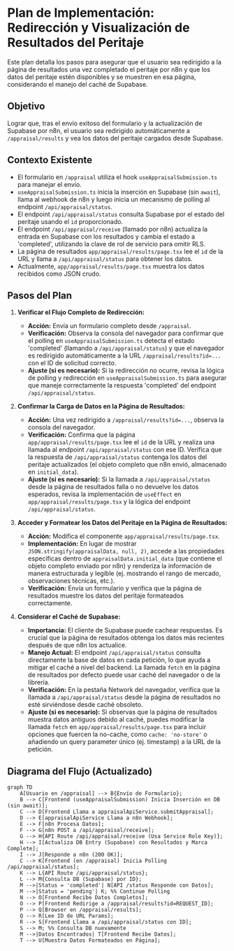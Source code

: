 # Plan de Implementación: Redirección y Visualización de Resultados del Peritaje

Este plan detalla los pasos para asegurar que el usuario sea redirigido a la página de resultados una vez completado el peritaje por n8n y que los datos del peritaje estén disponibles y se muestren en esa página, considerando el manejo del caché de Supabase.

## Objetivo

Lograr que, tras el envío exitoso del formulario y la actualización de Supabase por n8n, el usuario sea redirigido automáticamente a `/appraisal/results` y vea los datos del peritaje cargados desde Supabase.

## Contexto Existente

*   El formulario en `/appraisal` utiliza el hook `useAppraisalSubmission.ts` para manejar el envío.
*   `useAppraisalSubmission.ts` inicia la inserción en Supabase (sin `await`), llama al webhook de n8n y luego inicia un mecanismo de polling al endpoint `/api/appraisal/status`.
*   El endpoint `/api/appraisal/status` consulta Supabase por el estado del peritaje usando el `id` proporcionado.
*   El endpoint `/api/appraisal/receive` (llamado por n8n) actualiza la entrada en Supabase con los resultados y cambia el estado a 'completed', utilizando la clave de rol de servicio para omitir RLS.
*   La página de resultados `app/appraisal/results/page.tsx` lee el `id` de la URL y llama a `/api/appraisal/status` para obtener los datos.
*   Actualmente, `app/appraisal/results/page.tsx` muestra los datos recibidos como JSON crudo.

## Pasos del Plan

1.  **Verificar el Flujo Completo de Redirección:**
    *   **Acción:** Envía un formulario completo desde `/appraisal`.
    *   **Verificación:** Observa la consola del navegador para confirmar que el polling en `useAppraisalSubmission.ts` detecta el estado 'completed' (llamando a `/api/appraisal/status`) y que el navegador es redirigido automáticamente a la URL `/appraisal/results?id=...` con el ID de solicitud correcto.
    *   **Ajuste (si es necesario):** Si la redirección no ocurre, revisa la lógica de polling y redirección en `useAppraisalSubmission.ts` para asegurar que maneje correctamente la respuesta 'completed' del endpoint `/api/appraisal/status`.

2.  **Confirmar la Carga de Datos en la Página de Resultados:**
    *   **Acción:** Una vez redirigido a `/appraisal/results?id=...`, observa la consola del navegador.
    *   **Verificación:** Confirma que la página `app/appraisal/results/page.tsx` lee el `id` de la URL y realiza una llamada al endpoint `/api/appraisal/status` con ese ID. Verifica que la respuesta de `/api/appraisal/status` contenga los datos del peritaje actualizados (el objeto completo que n8n envió, almacenado en `initial_data`).
    *   **Ajuste (si es necesario):** Si la llamada a `/api/appraisal/status` desde la página de resultados falla o no devuelve los datos esperados, revisa la implementación de `useEffect` en `app/appraisal/results/page.tsx` y la lógica del endpoint `/api/appraisal/status`.

3.  **Acceder y Formatear los Datos del Peritaje en la Página de Resultados:**
    *   **Acción:** Modifica el componente `app/appraisal/results/page.tsx`.
    *   **Implementación:** En lugar de mostrar `JSON.stringify(appraisalData, null, 2)`, accede a las propiedades específicas dentro de `appraisalData.initial_data` (que contiene el objeto completo enviado por n8n) y renderiza la información de manera estructurada y legible (ej. mostrando el rango de mercado, observaciones técnicas, etc.).
    *   **Verificación:** Envía un formulario y verifica que la página de resultados muestre los datos del peritaje formateados correctamente.

4.  **Considerar el Caché de Supabase:**
    *   **Importancia:** El cliente de Supabase puede cachear respuestas. Es crucial que la página de resultados obtenga los datos más recientes después de que n8n los actualice.
    *   **Manejo Actual:** El endpoint `/api/appraisal/status` consulta directamente la base de datos en cada petición, lo que ayuda a mitigar el caché a nivel del backend. La llamada `fetch` en la página de resultados por defecto puede usar caché del navegador o de la librería.
    *   **Verificación:** En la pestaña Network del navegador, verifica que la llamada a `/api/appraisal/status` desde la página de resultados no esté sirviéndose desde caché obsoleto.
    *   **Ajuste (si es necesario):** Si observas que la página de resultados muestra datos antiguos debido al caché, puedes modificar la llamada `fetch` en `app/appraisal/results/page.tsx` para incluir opciones que fuercen la no-cache, como `cache: 'no-store'` o añadiendo un query parameter único (ej. timestamp) a la URL de la petición.

## Diagrama del Flujo (Actualizado)

```mermaid
graph TD
    A[Usuario en /appraisal] --> B{Envío de Formulario};
    B --> C[Frontend (useAppraisalSubmission) Inicia Inserción en DB (sin await)];
    C --> D[Frontend Llama a appraisalApiService.submitAppraisal];
    D --> E[appraisalApiService Llama a n8n Webhook];
    E --> F[n8n Procesa Datos];
    F --> G[n8n POST a /api/appraisal/receive];
    G --> H{API Route /api/appraisal/receive (Usa Service Role Key)};
    H --> I[Actualiza DB Entry (Supabase) con Resultados y Marca Complete];
    I --> J[Responde a n8n (200 OK)];
    C --> K[Frontend (en /appraisal) Inicia Polling /api/appraisal/status];
    K --> L{API Route /api/appraisal/status};
    L --> M{Consulta DB (Supabase) por ID};
    M -->|Status = 'completed'| N[API /status Responde con Datos];
    M -->|Status = 'pending'| K; %% Continue Polling
    N --> O[Frontend Recibe Datos Completos];
    O --> P[Frontend Redirige a /appraisal/results?id=REQUEST_ID];
    P --> Q[Browser en /appraisal/results];
    Q --> R[Lee ID de URL Params];
    R --> S[Frontend Llama a /api/appraisal/status con ID];
    S --> M; %% Consulta DB nuevamente
    M -->|Datos Encontrados| T[Frontend Recibe Datos];
    T --> U[Muestra Datos Formateados en Página];